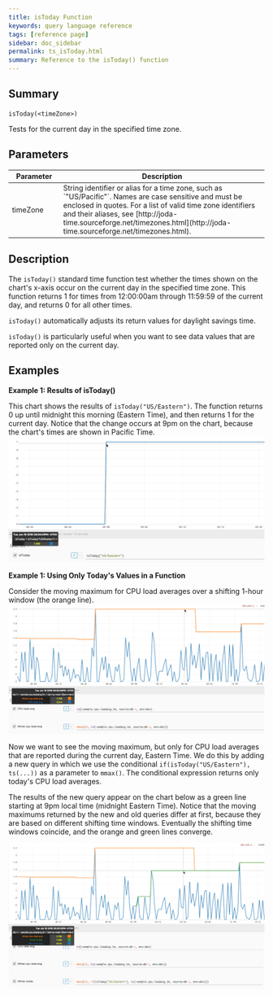 ```yaml
---
title: isToday Function
keywords: query language reference
tags: [reference page]
sidebar: doc_sidebar
permalink: ts_isToday.html
summary: Reference to the isToday() function
---
```

## Summary
```
isToday(<timeZone>)
```
Tests for the current day in the specified time zone.
## Parameters
<table>
<tbody>
<thead>
<tr><th width="20%">Parameter</th><th width="80%">Description</th></tr>
</thead>
<tr><td>timeZone</td>
<td markdown="span">
String identifier or alias for a time zone, such as `"US/Pacific"`. Names are case sensitive and must be enclosed in quotes. For a list of valid time zone identifiers and their aliases, see  [http://joda-time.sourceforge.net/timezones.html](http://joda-time.sourceforge.net/timezones.html). 
</td></tr>
</tbody>
</table>


## Description

The `isToday()` standard time function test whether the times shown on the chart's x-axis occur on the current day in the specified time zone. This function returns 1 for times from 12:00:00am through 11:59:59 of the current day, and returns 0 for all other times.

`isToday()` automatically adjusts its return values for daylight savings time.

`isToday()` is particularly useful when you want to see data values that are reported only on the current day. 



## Examples

**Example 1: Results of isToday()**

This chart shows the results of `isToday("US/Eastern")`. The function returns 0 up until midnight this morning (Eastern Time), and then returns 1 for the current day. Notice that the change occurs at 9pm on the chart, because the chart's times are shown in  Pacific Time. 
![isToday](images/ts_isToday.png)

**Example 1: Using Only Today's Values in a Function**

Consider the moving maximum for CPU load averages over a shifting 1-hour window (the orange line).  
![isToday before](images/ts_isToday_before.png)

Now we want to see the moving maximum, but only for CPU load averages that are reported during the current day, Eastern Time.
We do this by adding a new query in which we use the conditional `if(isToday("US/Eastern"), ts(...))` as a parameter to `mmax()`. The conditional expression returns only today's CPU load averages. 

The results of the new query appear on the chart below as a green line starting at 9pm local time (midnight Eastern Time). Notice that the moving maximums returned by the new and old queries differ at first, because they are based on different shifting time windows. Eventually the shifting time windows coincide, and the orange and green lines converge.

![isToday before](images/ts_isToday_after.png)
